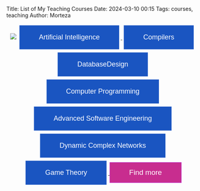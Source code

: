 Title: List of My Teaching Courses
Date: 2024-03-10 00:15
Tags: courses, teaching
Author: Morteza


<style>
		.button1 {
			color: #ffffff;
			background-color: #1a55c1;
			font-size: 18px;
			border: 1px solid #2d63c8;
			padding: 20px 50px;
            margin: 4px;
			cursor: pointer
		}
		.button1:hover {
			color: #2d63c8;
			background-color: #ffffff;
		}
    	.button2 {
			color: #ffffff;
			background-color: #c82d8f;
			font-size: 19px;
			border: 1px solid #bd2dc8;
			padding: 15px 50px;
			cursor: pointer
		}
		.button2:hover {
			color: #2d63c8;
			background-color: #ffffff;
		}
	</style>

<div style="text-align: center;">

 <img src="https://capsule-render.vercel.app/api?type=waving&height=200&color=gradient&text=Teaching&section=header&animation=twinkling&fontColor=Brown&textBg=false"/>


<a href="https://m-zakeri.github.io/AI" target="blank">  
<button  class="button1" type="button" name="ai">Artificial Intelligence</button>
</a>
<a href="https://m-zakeri.github.io/Compilers" target="blank">  
<button class="button1" type="button" name="compiler">Compilers</button>
</a>


<a href="https://m-zakeri.github.io/DatabaseDesign" target="blank">  
<button class="button1" type="button" name="db">DatabaseDesign</button>
</a>

<a href="https://m-zakeri.github.io/CP" target="blank">  
<button class="button1" type="button" name="compiler">Computer Programming </button>
</a>

<a href="https://m-zakeri.github.io/advanced-software-engineering.html#advanced-software-engineering" target="blank">  
<button class="button1" type="button" name="ase">Advanced Software Engineering</button>
</a>

<a href="https://m-zakeri.github.io/dynamic-complex-network.html#dynamic-complex-network" target="blank">  
<button class="button1" type="button" name="dcn">Dynamic Complex Networks</button>
</a>

<a href="https://m-zakeri.github.io/game-theory.html#game-theory" target="blank">  
<button class="button1" type="button" name="gt">Game Theory</button>
</a>

<a href="https://webpages.iust.ac.ir/morteza_zakeri/repo/iust_course_materials" target="blank">  
<button class="button2" type="button" name="gt">Find more</button>
</a>


 </div>